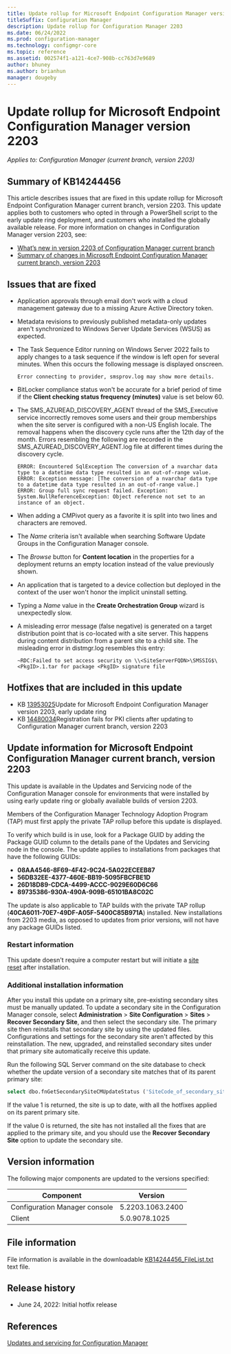 ```yaml
---
title: Update rollup for Microsoft Endpoint Configuration Manager version 2203
titleSuffix: Configuration Manager
description: Update rollup for Configuration Manager 2203
ms.date: 06/24/2022
ms.prod: configuration-manager
ms.technology: configmgr-core
ms.topic: reference
ms.assetid: 002574f1-a121-4ce7-908b-cc763d7e9689
author: bhuney
ms.author: brianhun
manager: dougeby
---
```


# Update rollup for Microsoft Endpoint Configuration Manager version 2203

*Applies to: Configuration Manager (current branch, version 2203)*

## Summary of KB14244456
This article describes issues that are fixed in this update rollup for Microsoft Endpoint Configuration Manager current branch, version 2203. This update applies both to customers who opted in through a PowerShell script to the early update ring deployment, and customers who installed the globally available release.
For more information on changes in Configuration Manager version 2203, see:
- [What’s new in version 2203 of Configuration Manager current branch](../../core/plan-design/changes/whats-new-in-version-2203.md)
- [Summary of changes in Microsoft Endpoint Configuration Manager current branch, version 2203](../../hotfix/2203/13174460.md)

## Issues that are fixed
<!-- 14244881 -->
- Application approvals through email don't work with a cloud management gateway due to a missing Azure Active Directory token.

<!-- 14359451 -->
- Metadata revisions to previously published metadata-only updates aren't synchronized to Windows Server Update Services (WSUS) as expected.

<!-- 14246530 -->
- The Task Sequence Editor running on Windows Server 2022 fails to apply changes to a task sequence if the window is left open for several minutes. When this occurs the following message is displayed onscreen.
   ```text
   Error connecting to provider, smsprov.log may show more details.
   ```

<!-- 14342965 -->
- BitLocker compliance status won't be accurate for a brief period of time if the **Client checking status frequency (minutes)** value is set below 60.

<!-- 14359434 -->
- The SMS_AZUREAD_DISCOVERY_AGENT thread of the SMS_Executive service incorrectly removes some users and their group memberships when the site server is configured with a non-US English locale. The removal happens when the discovery cycle runs after the 12th day of the month. Errors resembling the following are recorded in the SMS_AZUREAD_DISCOVERY_AGENT.log file at different times during the discovery cycle.
   ```text
   ERROR: Encountered SqlException The conversion of a nvarchar data type to a datetime data type resulted in an out-of-range value.
   ERROR: Exception message: [The conversion of a nvarchar data type to a datetime data type resulted in an out-of-range value.]
   ERROR: Group full sync request failed. Exception: System.NullReferenceException: Object reference not set to an instance of an object.
   ```

<!-- 14463370 -->
- When adding a CMPivot query as a favorite it is split into two lines and characters are removed.

<!-- 14497732 -->
- The *Name* criteria isn't available when searching Software Update Groups in the Configuration Manager console.

<!-- 14561174 -->
- The *Browse* button for **Content location** in the properties for a deployment returns an empty location instead of the value previously shown.

<!-- 14577483 -->
- An application that is targeted to a device collection but deployed in the context of the user won't honor the implicit uninstall setting.

<!-- 14561145 -->
- Typing a *Name* value in the **Create Orchestration Group** wizard is unexpectedly slow.

<!-- 14561157 -->
- A misleading error message (false negative) is generated on a target distribution point that is co-located with a site server. This happens during content distribution from a parent site to a child site. The misleading error in distmgr.log resembles this entry:
   ```text
   ~RDC:Failed to set access security on \\<SiteServerFQDN>\SMSSIG$\<PkgID>.1.tar for package <PkgID> signature file
   ```

## Hotfixes that are included in this update
- KB [13953025](../../hotfix/2203/13953025.md)Update for Microsoft Endpoint Configuration Manager version 2203, early update ring
- KB [14480034](../../hotfix/2203/14480034.md)Registration fails for PKI clients after updating to Configuration Manager current branch, version 2203

## Update information for Microsoft Endpoint Configuration Manager current branch, version 2203

This update is available in the Updates and Servicing node of the Configuration Manager console for environments that were installed by using early update ring or globally available builds of version 2203.

Members of the Configuration Manager Technology Adoption Program (TAP) must first apply the private TAP rollup before this update is displayed.

To verify which build is in use, look for a Package GUID by adding the Package GUID column to the details pane of the Updates and Servicing node in the console. The update applies to installations from packages that have the following GUIDs:

- **08AA4546-8F69-4F42-9C24-5A022ECEEB87**
- **56DB32EE-4377-460E-BB19-5095FBCFBE1D**
- **26D18D89-CDCA-4499-ACCC-9029E60D6C66**
- **89735386-930A-490A-909B-65101BA8C02C**

The update is also applicable to TAP builds with the private TAP rollup (**40CA6011-70E7-49DF-A05F-5400C85B971A**) installed.
New installations from 2203 media, as opposed to updates from prior versions, will not have any package GUIDs listed.

### Restart information

This update doesn't require a computer restart but will initiate a [site reset](../../core/servers/manage/modify-your-infrastructure.md#bkmk_reset) after installation.

### Additional installation information

After you install this update on a primary site, pre-existing secondary sites must be manually updated. To update a secondary site in the Configuration Manager console, select **Administration** > **Site Configuration** > **Sites** >  **Recover Secondary Site**, and then select the secondary site. The primary site then reinstalls that secondary site by using the updated files. Configurations and settings for the secondary site aren't affected by this reinstallation. The new, upgraded, and reinstalled secondary sites under that primary site automatically receive this update.

Run the following SQL Server command on the site database to check whether the update version of a secondary site matches that of its parent primary site:
   ```sql
   select dbo.fnGetSecondarySiteCMUpdateStatus ('SiteCode_of_secondary_site')
   ```
If the value 1 is returned, the site is up to date, with all the hotfixes applied on its parent primary site.

If the value 0 is returned, the site has not installed all the fixes that are applied to the primary site, and you should use the **Recover Secondary Site** option to update the secondary site.

## Version information
The following major components are updated to the versions specified:

| Component | Version |
|---|---|
| Configuration Manager console | 5.2203.1063.2400 |
| Client | 5.0.9078.1025 |

## File information
File information is available in the downloadable [KB14244456_FileList.txt](https://aka.ms/KB14244456_FileList) text file.

## Release history
- June 24, 2022: Initial hotfix release

## References
[Updates and servicing for Configuration Manager](../../core/servers/manage/updates.md)